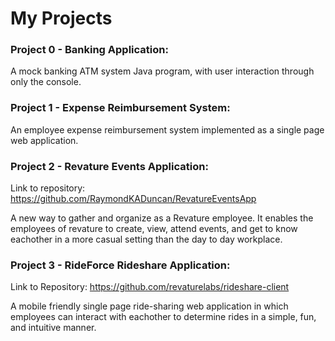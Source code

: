 
# My Projects #

### Project 0 - Banking Application: ###
	
A mock banking ATM system Java program, with user interaction through only the console.

### Project 1 - Expense Reimbursement System: ###
	
An employee expense reimbursement system implemented as a single page web application. 

### Project 2 - Revature Events Application: ###

Link to repository: https://github.com/RaymondKADuncan/RevatureEventsApp

A new way to gather and organize as a Revature employee. It enables the employees of revature to create, view, attend events, and get to know eachother in a more casual setting than the day to day workplace.

### Project 3 - RideForce Rideshare Application: ###

Link to Repository: https://github.com/revaturelabs/rideshare-client

A mobile friendly single page ride-sharing web application in which employees can interact with eachother to determine rides in a simple, fun, and intuitive manner.
		
